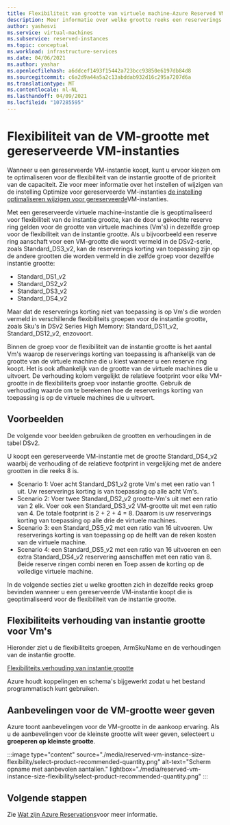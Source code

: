```yaml
---
title: Flexibiliteit van grootte van virtuele machine-Azure Reserved VM Instances
description: Meer informatie over welke grootte reeks een reserverings korting geldt wanneer u een gereserveerde VM-instantie gebruikt.
author: yashesvi
ms.service: virtual-machines
ms.subservice: reserved-instances
ms.topic: conceptual
ms.workload: infrastructure-services
ms.date: 04/06/2021
ms.author: yashar
ms.openlocfilehash: a6ddcef1493f15442a723bcc93850e6197db84d8
ms.sourcegitcommit: c6a2d9a44a5a2c13abddab932d16c295a7207d6a
ms.translationtype: MT
ms.contentlocale: nl-NL
ms.lasthandoff: 04/09/2021
ms.locfileid: "107285595"
---
```

# <a name="virtual-machine-size-flexibility-with-reserved-vm-instances"></a>Flexibiliteit van de VM-grootte met gereserveerde VM-instanties

Wanneer u een gereserveerde VM-instantie koopt, kunt u ervoor kiezen om te optimaliseren voor de flexibiliteit van de instantie grootte of de prioriteit van de capaciteit. Zie voor meer informatie over het instellen of wijzigen van de instelling Optimize voor gereserveerde VM-instanties [de instelling optimaliseren wijzigen voor gereserveerde](../cost-management-billing/reservations/manage-reserved-vm-instance.md#change-optimize-setting-for-reserved-vm-instances)VM-instanties.

Met een gereserveerde virtuele machine-instantie die is geoptimaliseerd voor flexibiliteit van de instantie grootte, kan de door u gekochte reserve ring gelden voor de grootte van virtuele machines (Vm's) in dezelfde groep voor de flexibiliteit van de instantie grootte. Als u bijvoorbeeld een reserve ring aanschaft voor een VM-grootte die wordt vermeld in de DSv2-serie, zoals Standard_DS3_v2, kan de reserverings korting van toepassing zijn op de andere grootten die worden vermeld in die zelfde groep voor dezelfde instantie grootte:

- Standard_DS1_v2
- Standard_DS2_v2
- Standard_DS3_v2
- Standard_DS4_v2

Maar dat de reserverings korting niet van toepassing is op Vm's die worden vermeld in verschillende flexibiliteits groepen voor de instantie grootte, zoals Sku's in DSv2 Series High Memory: Standard_DS11_v2, Standard_DS12_v2, enzovoort.

Binnen de groep voor de flexibiliteit van de instantie grootte is het aantal Vm's waarop de reserverings korting van toepassing is afhankelijk van de grootte van de virtuele machine die u kiest wanneer u een reserve ring koopt. Het is ook afhankelijk van de grootte van de virtuele machines die u uitvoert. De verhouding kolom vergelijkt de relatieve footprint voor elke VM-grootte in de flexibiliteits groep voor instantie grootte. Gebruik de verhouding waarde om te berekenen hoe de reserverings korting van toepassing is op de virtuele machines die u uitvoert.

## <a name="examples"></a>Voorbeelden

De volgende voor beelden gebruiken de grootten en verhoudingen in de tabel DSv2.

U koopt een gereserveerde VM-instantie met de grootte Standard_DS4_v2 waarbij de verhouding of de relatieve footprint in vergelijking met de andere grootten in die reeks 8 is.

- Scenario 1: Voer acht Standard_DS1_v2 grote Vm's met een ratio van 1 uit. Uw reserverings korting is van toepassing op alle acht Vm's.
- Scenario 2: Voer twee Standard_DS2_v2 grootte-Vm's uit met een ratio van 2 elk. Voer ook een Standard_DS3_v2 VM-grootte uit met een ratio van 4. De totale footprint is 2 + 2 + 4 = 8. Daarom is uw reserverings korting van toepassing op alle drie de virtuele machines.
- Scenario 3: een Standard_DS5_v2 met een ratio van 16 uitvoeren. Uw reserverings korting is van toepassing op de helft van de reken kosten van de virtuele machine.
- Scenario 4: een Standard_DS5_v2 met een ratio van 16 uitvoeren en een extra Standard_DS4_v2 reservering aanschaffen met een ratio van 8. Beide reserve ringen combi neren en Toep assen de korting op de volledige virtuele machine.

In de volgende secties ziet u welke grootten zich in dezelfde reeks groep bevinden wanneer u een gereserveerde VM-instantie koopt die is geoptimaliseerd voor de flexibiliteit van de instantie grootte.

## <a name="instance-size-flexibility-ratio-for-vms"></a>Flexibiliteits verhouding van instantie grootte voor Vm's 

Hieronder ziet u de flexibiliteits groepen, ArmSkuName en de verhoudingen van de instantie grootte.  

[Flexibiliteits verhouding van instantie grootte](https://isfratio.blob.core.windows.net/isfratio/ISFRatio.csv)

Azure houdt koppelingen en schema's bijgewerkt zodat u het bestand programmatisch kunt gebruiken.

## <a name="view-vm-size-recommendations"></a>Aanbevelingen voor de VM-grootte weer geven

Azure toont aanbevelingen voor de VM-grootte in de aankoop ervaring. Als u de aanbevelingen voor de kleinste grootte wilt weer geven, selecteert u **groeperen op kleinste grootte**.

:::image type="content" source="./media/reserved-vm-instance-size-flexibility/select-product-recommended-quantity.png" alt-text="Scherm opname met aanbevolen aantallen." lightbox="./media/reserved-vm-instance-size-flexibility/select-product-recommended-quantity.png" :::

## <a name="next-steps"></a>Volgende stappen

Zie [Wat zijn Azure Reservations](../cost-management-billing/reservations/save-compute-costs-reservations.md)voor meer informatie.
